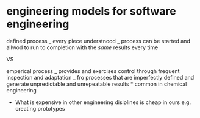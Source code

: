 # engineering models for software engineering

defined process _ every piece understnood _ process can be started and allwod to
run to completion with the _same_ results every time

VS

emperical process _ provides and exercises control through frequent inspection
and adaptation _ fro processes that are imperfectly defined and generate
unpredictable and unrepeatable results \* common in chemical engineering

- What is expensive in other engineering disiplines is cheap in ours e.g.
  creating prototypes
